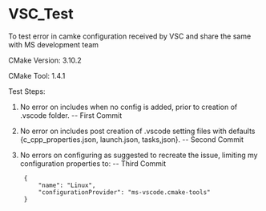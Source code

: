 # VSC_Test
To test error in camke configuration received by VSC and share the same with MS development team

CMake Version: 3.10.2

CMake Tool: 1.4.1

Test Steps:
1. No error on includes when no config is added, prior to creation of .vscode folder. -- First Commit
2. No error on includes post creation of .vscode setting files with defaults {c_cpp_properties.json, launch.json, tasks,json}. -- Second Commit
3. No errors on configuring as suggested to recreate the issue, limiting my configuration properties to: -- Third Commit

        {
            "name": "Linux",
            "configurationProvider": "ms-vscode.cmake-tools"
        }
